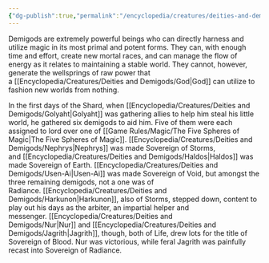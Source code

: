 ```yaml
---
{"dg-publish":true,"permalink":"/encyclopedia/creatures/deities-and-demigods/demigod/"}
---
```


Demigods are extremely powerful beings who can directly harness and utilize magic in its most primal and potent forms. They can, with enough time and effort, create new mortal races, and can manage the flow of energy as it relates to maintaining a stable world. They cannot, however, generate the wellsprings of raw power that a [[Encyclopedia/Creatures/Deities and Demigods/God\|God]] can utilize to fashion new worlds from nothing.

In the first days of the Shard, when [[Encyclopedia/Creatures/Deities and Demigods/Golyaht\|Golyaht]] was gathering allies to help him steal his little world, he gathered six demigods to aid him. Five of them were each assigned to lord over one of [[Game Rules/Magic/The Five Spheres of Magic\|The Five Spheres of Magic]]. [[Encyclopedia/Creatures/Deities and Demigods/Nephrys\|Nephrys]] was made Sovereign of Storms, and [[Encyclopedia/Creatures/Deities and Demigods/Haldos\|Haldos]] was made Sovereign of Earth. [[Encyclopedia/Creatures/Deities and Demigods/Usen-Ai\|Usen-Ai]] was made Sovereign of Void, but amongst the three remaining demigods, not a one was of Radiance. [[Encyclopedia/Creatures/Deities and Demigods/Harkunon\|Harkunon]], also of Storms, stepped down, content to play out his days as the arbiter, an impartial helper and messenger. [[Encyclopedia/Creatures/Deities and Demigods/Nur\|Nur]] and [[Encyclopedia/Creatures/Deities and Demigods/Jagrith\|Jagrith]], though, both of Life, drew lots for the title of Sovereign of Blood. Nur was victorious, while feral Jagrith was painfully recast into Sovereign of Radiance. 
